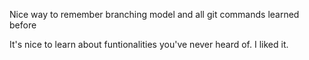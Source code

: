Nice way to remember branching model and all git commands learned before

It's nice to learn about funtionalities you've never heard of. I liked it.
